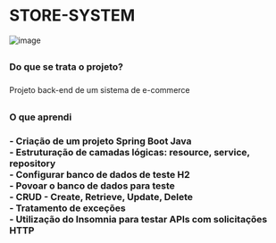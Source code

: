 # STORE-SYSTEM

![image](https://github.com/GustavoVascon/STORE-SYSTEM/assets/92761995/e136b0b8-7e62-4c53-95d9-22666527258a)

## <h3>Do que se trata o projeto?<h3/>

Projeto back-end de um sistema de e-commerce <br/>

##

<h3>O que aprendi<h3/>
- Criação de um projeto Spring Boot Java <br/>
- Estruturação de camadas lógicas: resource, service, repository <br/>
- Configurar banco de dados de teste H2 <br/>
- Povoar o banco de dados para teste <br/>
- CRUD - Create, Retrieve, Update, Delete <br/>
- Tratamento de exceções <br/>
- Utilização do Insomnia para testar APIs com solicitações HTTP<br/>

